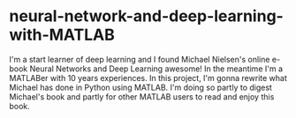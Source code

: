 # neural-network-and-deep-learning-with-MATLAB
I'm a start learner of deep learning and I found Michael Nielsen's online e-book Neural Networks and Deep Learning awesome! In the meantime I'm a MATLABer with 10 years experiences. In this project, I'm gonna rewrite what Michael has done in Python using MATLAB. I'm doing so partly to digest Michael's book and partly for other MATLAB users to read and enjoy this book.
